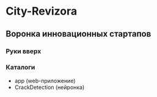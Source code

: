 # City-Revizora

## Воронка инновационных стартапов

### Руки вверх

### Каталоги

- app (web-приложение)
- CrackDetection (нейронка)
